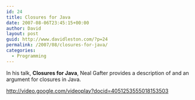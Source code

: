 ```yaml
---
id: 24
title: Closures for Java
date: 2007-08-06T23:45:15+00:00
author: David
layout: post
guid: http://www.davidleston.com/?p=24
permalink: /2007/08/closures-for-java/
categories:
  - Programming
---
```

In his talk, **Closures for Java**, Neal Gafter provides a description of and an argument for closures in Java.

<http://video.google.com/videoplay?docid=4051253555018153503>